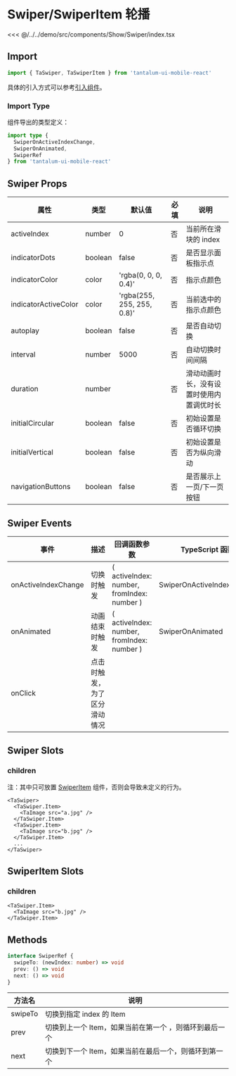 # Swiper/SwiperItem 轮播

<CodeDemo name="Swiper">

<<< @/../../demo/src/components/Show/Swiper/index.tsx

</CodeDemo>

## Import

```js
import { TaSwiper, TaSwiperItem } from 'tantalum-ui-mobile-react'
```

具体的引入方式可以参考[引入组件](../guide/import.md)。

### Import Type

组件导出的类型定义：

```ts
import type {
  SwiperOnActiveIndexChange,
  SwiperOnAnimated,
  SwiperRef
} from 'tantalum-ui-mobile-react'
```

## Swiper Props

| 属性                 | 类型    | 默认值                     | 必填 | 说明                                     |
| -------------------- | ------- | -------------------------- | ---- | ---------------------------------------- |
| activeIndex          | number  | 0                          | 否   | 当前所在滑块的 index                     |
| indicatorDots        | boolean | false                      | 否   | 是否显示面板指示点                       |
| indicatorColor       | color   | 'rgba(0, 0, 0, 0.4)'       | 否   | 指示点颜色                               |
| indicatorActiveColor | color   | 'rgba(255, 255, 255, 0.8)' | 否   | 当前选中的指示点颜色                     |
| autoplay             | boolean | false                      | 否   | 是否自动切换                             |
| interval             | number  | 5000                       | 否   | 自动切换时间间隔                         |
| duration             | number  |                            | 否   | 滑动动画时长，没有设置时使用内置调优时长 |
| initialCircular      | boolean | false                      | 否   | 初始设置是否循环切换                     |
| initialVertical      | boolean | false                      | 否   | 初始设置是否为纵向滑动                   |
| navigationButtons    | boolean | false                      | 否   | 是否展示上一页/下一页按钮                |

## Swiper Events

| 事件                | 描述                         | 回调函数参数                               | TypeScript 函数           |
| ------------------- | ---------------------------- | ------------------------------------------ | ------------------------- |
| onActiveIndexChange | 切换时触发                   | ( activeIndex: number, fromIndex: number ) | SwiperOnActiveIndexChange |
| onAnimated          | 动画结束时触发               | ( activeIndex: number, fromIndex: number ) | SwiperOnAnimated          |
| onClick             | 点击时触发，为了区分滑动情况 |                                            |                           |

## Swiper Slots

### children

注：其中只可放置 [SwiperItem](./Swiper.md#swiperitem-slots) 组件，否则会导致未定义的行为。

```tsx
<TaSwiper>
  <TaSwiper.Item>
    <TaImage src="a.jpg" />
  </TaSwiper.Item>
  <TaSwiper.Item>
    <TaImage src="b.jpg" />
  </TaSwiper.Item>
  ...
</TaSwiper>
```

## SwiperItem Slots

### children

```tsx
<TaSwiper.Item>
  <TaImage src="b.jpg" />
</TaSwiper.Item>
```

## Methods

```ts
interface SwiperRef {
  swipeTo: (newIndex: number) => void
  prev: () => void
  next: () => void
}
```

| 方法名  | 说明                                                   |
| ------- | ------------------------------------------------------ |
| swipeTo | 切换到指定 index 的 Item                               |
| prev    | 切换到上一个 Item，如果当前在第一个 ，则循环到最后一个 |
| next    | 切换到下一个 Item，如果当前在最后一个，则循环到第一个  |
